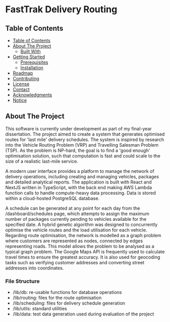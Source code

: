 # FastTrak Delivery Routing

## Table of Contents

- [Table of Contents](#table-of-contents)
- [About The Project](#about-the-project)
  - [Built With](#built-with)
- [Getting Started](#getting-started)
  - [Prerequisites](#prerequisites)
  - [Installation](#installation)
- [Roadmap](#roadmap)
- [Contributing](#contributing)
- [License](#license)
- [Contact](#contact)
- [Acknowledgments](#acknowledgments)
- [Notice](#notice)

## About The Project

This software is currently under development as part of my final-year dissertation. The project aimed to create a system that generates optimised routes for 'last mile' delivery schedules. The system is inspired by research into the Vehicle Routing Problem (VRP) and Travelling Salesman Problem (TSP). As the problem is NP-hard, the goal is to find a 'good enough' optimisation solution, such that computation is fast and could scale to the size of a realistic last-mile service.

A modern user interface provides a platform to manage the network of delivery operations, including creating and managing vehicles, packages and detailed analytical reports. The application is built with React and NextJS written in TypeScript, with the back end making AWS Lambda function calls to handle compute-heavy data processing. Data is stored within a cloud-hosted PostgreSQL database.

A schedule can be generated at any point for each day from the /dashboard/schedules page, which attempts to assign the maximum number of packages currently pending to vehicles available for the specified date. A hybrid genetic algorithm was designed to concurrently optimise the vehicle routes and the load utilisation for each vehicle. Regarding route optimisation, the network is modelled as a graph problem where customers are represented as nodes, connected by edges representing roads. This model allows the problem to be analysed as a typical graph problem. The Google Maps API is frequently used to calculate travel times to ensure the greatest accuracy. It is also used for geocoding tasks such as verifying customer addresses and converting street addresses into coordinates.

### File Structure

- /lib/db: re-usable functions for database operations
- /lib/routing: files for the route optimisation
- /lib/scheduling: files for delivery schedule generation
- /lib/utils: standard utilities
- /lib/data: test data generation used during evaluation of the project
